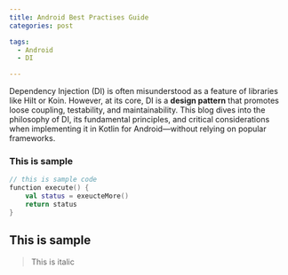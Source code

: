 ```yaml
---
title: Android Best Practises Guide
categories: post

tags:
  - Android
  - DI

---
```


Dependency Injection (DI) is often misunderstood as a feature of libraries like Hilt or Koin. However, at its core, DI is a **design pattern** that promotes loose coupling, testability, and maintainability. This blog dives into the philosophy of DI, its fundamental principles, and critical considerations when implementing it in Kotlin for Android—without relying on popular frameworks.

### This is sample

```kotlin
// this is sample code
function execute() {
    val status = exeucteMore()
    return status
}
```

## This is sample

> This is italic
